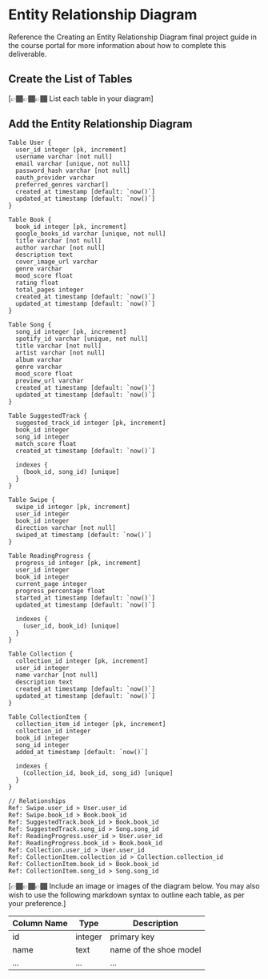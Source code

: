 # Entity Relationship Diagram

Reference the Creating an Entity Relationship Diagram final project guide in the course portal for more information about how to complete this deliverable.

## Create the List of Tables

[👉🏾👉🏾👉🏾 List each table in your diagram]

## Add the Entity Relationship Diagram

```dbml
Table User {
  user_id integer [pk, increment]
  username varchar [not null]
  email varchar [unique, not null]
  password_hash varchar [not null]
  oauth_provider varchar
  preferred_genres varchar[]
  created_at timestamp [default: `now()`]
  updated_at timestamp [default: `now()`]
}

Table Book {
  book_id integer [pk, increment]
  google_books_id varchar [unique, not null]
  title varchar [not null]
  author varchar [not null]
  description text
  cover_image_url varchar
  genre varchar
  mood_score float
  rating float
  total_pages integer
  created_at timestamp [default: `now()`]
  updated_at timestamp [default: `now()`]
}

Table Song {
  song_id integer [pk, increment]
  spotify_id varchar [unique, not null]
  title varchar [not null]
  artist varchar [not null]
  album varchar
  genre varchar
  mood_score float
  preview_url varchar
  created_at timestamp [default: `now()`]
  updated_at timestamp [default: `now()`]
}

Table SuggestedTrack {
  suggested_track_id integer [pk, increment]
  book_id integer
  song_id integer
  match_score float
  created_at timestamp [default: `now()`]

  indexes {
    (book_id, song_id) [unique]
  }
}

Table Swipe {
  swipe_id integer [pk, increment]
  user_id integer
  book_id integer
  direction varchar [not null]
  swiped_at timestamp [default: `now()`]
}

Table ReadingProgress {
  progress_id integer [pk, increment]
  user_id integer
  book_id integer
  current_page integer
  progress_percentage float
  started_at timestamp [default: `now()`]
  updated_at timestamp [default: `now()`]

  indexes {
    (user_id, book_id) [unique]
  }
}

Table Collection {
  collection_id integer [pk, increment]
  user_id integer
  name varchar [not null]
  description text
  created_at timestamp [default: `now()`]
  updated_at timestamp [default: `now()`]
}

Table CollectionItem {
  collection_item_id integer [pk, increment]
  collection_id integer
  book_id integer
  song_id integer
  added_at timestamp [default: `now()`]

  indexes {
    (collection_id, book_id, song_id) [unique]
  }
}

// Relationships
Ref: Swipe.user_id > User.user_id
Ref: Swipe.book_id > Book.book_id
Ref: SuggestedTrack.book_id > Book.book_id
Ref: SuggestedTrack.song_id > Song.song_id
Ref: ReadingProgress.user_id > User.user_id
Ref: ReadingProgress.book_id > Book.book_id
Ref: Collection.user_id > User.user_id
Ref: CollectionItem.collection_id > Collection.collection_id
Ref: CollectionItem.book_id > Book.book_id
Ref: CollectionItem.song_id > Song.song_id
```
[👉🏾👉🏾👉🏾 Include an image or images of the diagram below. You may also wish to use the following markdown syntax to outline each table, as per your preference.]

| Column Name | Type | Description |
|-------------|------|-------------|
| id | integer | primary key |
| name | text | name of the shoe model |
| ... | ... | ... |
